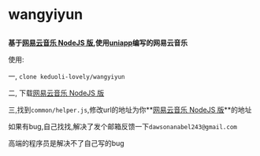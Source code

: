 # wangyiyun

## 

**基于[网易云音乐 NodeJS 版](https://github.com/Binaryify/NeteaseCloudMusicApi),使用[uniapp](https://github.com/Binaryify/NeteaseCloudMusicApi)编写的网易云音乐**

使用: 

一,  `clone keduoli-lovely/wangyiyun`

二, 下载[网易云音乐 NodeJS 版](https://github.com/Binaryify/NeteaseCloudMusicApi)

三,找到`common/helper.js`,修改url的地址为你**[网易云音乐 NodeJS 版](https://github.com/Binaryify/NeteaseCloudMusicApi)**的地址

如果有bug,自己找找,解决了发个邮箱反馈一下`dawsonanabel243@gmail.com`

高端的程序员是解决不了自己写的bug
